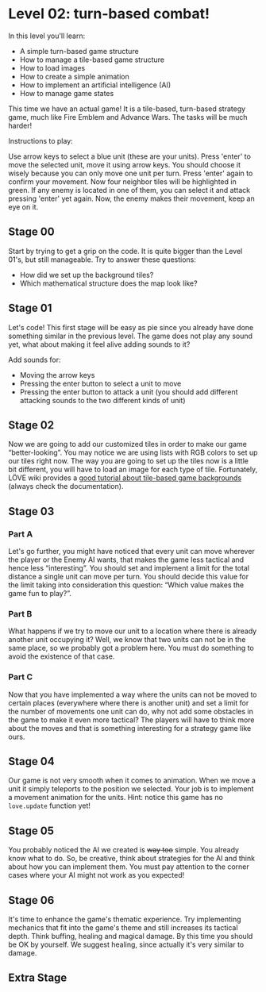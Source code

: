 # Level 02: turn-based combat!

In this level you'll learn:

* A simple turn-based game structure
* How to manage a tile-based game structure
* How to load images
* How to create a simple animation
* How to implement an artificial intelligence (AI)
* How to manage game states

This time we have an actual game! It is a tile-based, turn-based strategy game,
much like Fire Emblem and Advance Wars. The tasks will be much harder!

Instructions to play:

Use arrow keys to select a blue unit (these are your units). Press 'enter' to
move the selected unit, move it using arrow keys. You should choose it wisely
because you can only move one unit per turn. Press 'enter' again to confirm your
movement. Now four neighbor tiles will be highlighted in green. If any enemy is
located in one of them, you can select it and attack pressing 'enter' yet again.
Now, the enemy makes their movement, keep an eye on it.

## Stage 00

Start by trying to get a grip on the code. It is quite bigger than the Level
01's, but still manageable. Try to answer these questions:

* How did we set up the background tiles?
* Which mathematical structure does the map look like?

## Stage 01

Let's code! This first stage will be easy as pie since you already have done
something similar in the previous level. The game does not play any sound yet,
what about making it feel alive adding sounds to it?

Add sounds for:
* Moving the arrow keys
* Pressing the enter button to select a unit to move
* Pressing the enter button to attack a unit (you should add different attacking
  sounds to the two different kinds of unit)

## Stage 02

Now we are going to add our customized tiles in order to make our game
“better-looking”. You may notice we are using lists with RGB colors to set up
our tiles right now. The way you are going to set up the tiles now is a little
bit different, you will have to load an image for each type of tile.
Fortunately, LÖVE wiki provides a [good tutorial about tile-based game
backgrounds](https://love2d.org/wiki/Tutorial:Tile-based_Scrolling) (always
check the documentation).

## Stage 03

### Part A

Let's go further, you might have noticed that every unit can move wherever the
player or the Enemy AI wants, that makes the game less tactical and hence less
“interesting”. You should set and implement a limit for the total distance a
single unit can move per turn. You should decide this value for the limit taking
into consideration this question: “Which value makes the game fun to play?”.

### Part B

What happens if we try to move our unit to a location where there is already
another unit occupying it? Well, we know that two units can not be in the same
place, so we probably got a problem here. You must do something to avoid the
existence of that case.

### Part C

Now that you have implemented a way where the units can not be moved to certain
places (everywhere where there is another unit) and set a limit for the number
of movements one unit can do, why not add some obstacles in the game to make it
even more tactical? The players will have to think more about the moves and that
is something interesting for a strategy game like ours.

## Stage 04

Our game is not very smooth when it comes to animation. When we move a unit it
simply teleports to the position we selected. Your job is to implement a
movement animation for the units. Hint: notice this game has no `love.update`
function yet!

## Stage 05

You probably noticed the AI we created is ~~way too~~ simple. You already know
what to do. So, be creative, think about strategies for the AI and think about
how you can implement them. You must pay attention to the corner cases where
your AI might not work as you expected!

## Stage 06

It's time to enhance the game's thematic experience. Try implementing mechanics
that fit into the game's theme and still increases its tactical depth. Think
buffing, healing and magical damage. By this time you should be OK by yourself.
We suggest healing, since actually it's very similar to damage.

## Extra Stage

